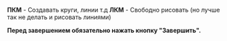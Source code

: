 **ПКМ** - Создавать круги, линии т.д
**ЛКМ** - Свободно рисовать (но лучше так не делать и рисовать линиями)

**Перед завершением обязательно нажать кнопку "Завершить".**
